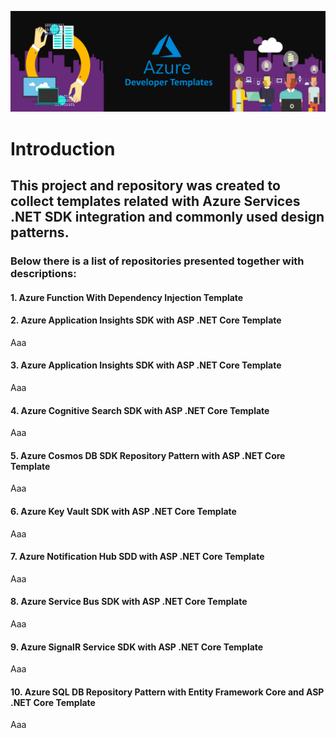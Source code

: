 ![AzureDeveloperTemplates.png](images/AzureDeveloperTemplates.png)

# Introduction
## This project and repository was created to collect templates related with Azure Services .NET SDK integration and commonly used design patterns.

### Below there is a list of repositories presented together with descriptions:

#### 1. Azure Function With Dependency Injection Template


#### 2. Azure Application Insights SDK with ASP .NET Core Template

Aaa

#### 3. Azure Application Insights SDK with ASP .NET Core Template

Aaa

#### 4. Azure Cognitive Search SDK with ASP .NET Core Template

Aaa

#### 5. Azure Cosmos DB SDK Repository Pattern with ASP .NET Core Template

Aaa

#### 6. Azure Key Vault SDK with ASP .NET Core Template

Aaa

#### 7. Azure Notification Hub SDD with ASP .NET Core Template

Aaa

#### 8. Azure Service Bus SDK with ASP .NET Core Template

Aaa

#### 9. Azure SignalR Service SDK with ASP .NET Core Template

Aaa

#### 10. Azure SQL DB Repository Pattern with Entity Framework Core and ASP .NET Core Template

Aaa